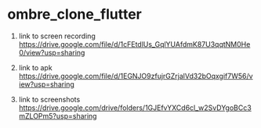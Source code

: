 # ombre_clone_flutter

1. link to screen recording
https://drive.google.com/file/d/1cFEtdlUs_GqlYUAfdmK87U3qqtNM0He0/view?usp=sharing

2. link to apk
https://drive.google.com/file/d/1EGNJO9zfujrGZrjalVd32bOqxgif7W56/view?usp=sharing

3. link to screenshots
https://drive.google.com/drive/folders/1GJEfvYXCd6cl_w2SvDYgoBCc3mZLOPm5?usp=sharing

